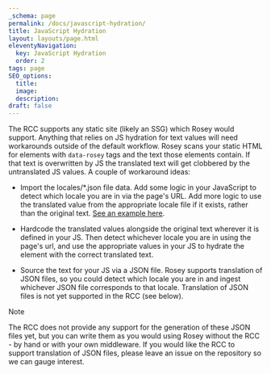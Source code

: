 ```yaml
---
_schema: page
permalink: /docs/javascript-hydration/
title: JavaScript Hydration
layout: layouts/page.html
eleventyNavigation:
  key: JavaScript Hydration
  order: 2
tags: page
SEO_options:
  title:
  image:
  description:
draft: false
---
```

The RCC supports any static site (likely an SSG) which Rosey would support. Anything that relies on JS hydration for text values will need workarounds outside of the default workflow. Rosey scans your static HTML for elements with `data-rosey` tags and the text those elements contain. If that text is overwritten by JS the translated text will get clobbered by the untranslated JS values. A couple of workaround ideas:

- Import the locales/*.json file data. Add some logic in your JavaScript to detect which locale you are in via the page's URL. Add more logic to use the translated value from the appropriate locale file if it exists, rather than the original text. [See an example here](https://github.com/tomrcc/rosey-and-react-demo).

- Hardcode the translated values alongside the original text wherever it is defined in your JS. Then detect whichever locale you are in using the page's url, and use the appropriate values in your JS to hydrate the element with the correct translated text.

- Source the text for your JS via a JSON file. Rosey supports translation of JSON files, so you could detect which locale you are in and ingest whichever JSON file corresponds to that locale. Translation of JSON files is not yet supported in the RCC (see below).

> [!NOTE]
> The RCC does not provide any support for the generation of these JSON files yet, but you can write them as you would using Rosey without the RCC - by hand or with your own middleware. If you would like the RCC to support translation of JSON files, please leave an issue on the repository so we can gauge interest.
